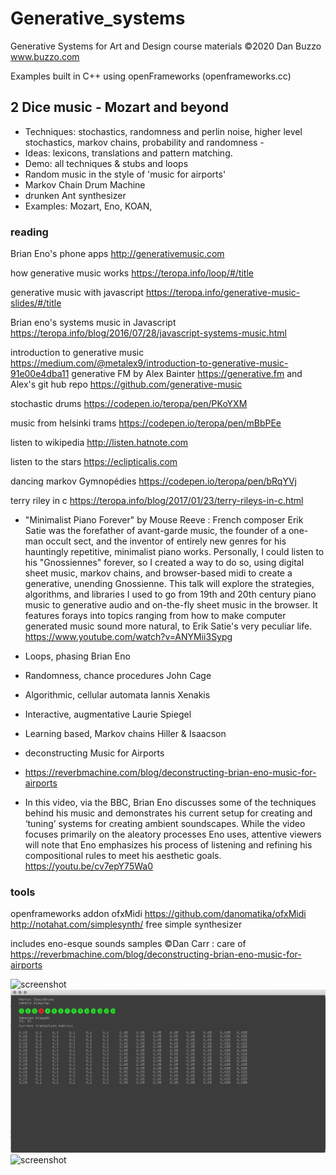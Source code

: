 # Generative_systems
Generative Systems for Art and Design course materials
 ©2020 Dan Buzzo
 www.buzzo.com


 Examples built in C++ using openFrameworks (openframeworks.cc)

## 2 Dice music - Mozart and beyond

* Techniques: stochastics, randomness and perlin noise, higher level stochastics, markov chains, probability and randomness - 
* Ideas: lexicons, translations and pattern matching.
* Demo: all techniques & stubs and loops
* Random music in the style of 'music for airports'
* Markov Chain Drum Machine
* drunken Ant synthesizer
* Examples: Mozart, Eno, KOAN,

### reading

Brian Eno's phone apps http://generativemusic.com

how generative music works https://teropa.info/loop/#/title

generative music with javascript https://teropa.info/generative-music-slides/#/title

Brian eno's systems music in Javascript https://teropa.info/blog/2016/07/28/javascript-systems-music.html


introduction to generative music https://medium.com/@metalex9/introduction-to-generative-music-91e00e4dba11
generative FM by Alex Bainter https://generative.fm
and Alex's git hub repo https://github.com/generative-music

stochastic drums https://codepen.io/teropa/pen/PKoYXM

music from helsinki trams https://codepen.io/teropa/pen/mBbPEe

listen to wikipedia http://listen.hatnote.com

listen to the stars  https://eclipticalis.com

dancing markov Gymnopédies https://codepen.io/teropa/pen/bRqYVj

terry riley in c https://teropa.info/blog/2017/01/23/terry-rileys-in-c.html

* "Minimalist Piano Forever" by Mouse Reeve : French composer Erik Satie was the forefather of avant-garde music, the founder of a one-man occult sect, and the inventor of entirely new genres for his hauntingly repetitive, minimalist piano works. Personally, I could listen to his "Gnossiennes" forever, so I created a way to do so, using digital sheet music, markov chains, and browser-based midi to create a generative, unending Gnossienne. This talk will explore the strategies, algorithms, and libraries I used to go from 19th and 20th century piano music to generative audio and on-the-fly sheet music in the browser. It features forays into topics ranging from how to make computer generated music sound more natural, to Erik Satie's very peculiar life. https://www.youtube.com/watch?v=ANYMii3Sypg 

* Loops, phasing   Brian Eno
* Randomness, chance procedures  John Cage
* Algorithmic, cellular automata  Iannis Xenakis
* Interactive, augmentative  Laurie Spiegel
* Learning based, Markov chains   Hiller & Isaacson


* deconstructing Music for Airports 
 * https://reverbmachine.com/blog/deconstructing-brian-eno-music-for-airports
 * In this video, via the BBC, Brian Eno discusses some of the techniques behind his music and demonstrates his current setup for creating and ‘tuning’ systems for creating ambient soundscapes. While the video focuses primarily on the aleatory processes Eno uses, attentive viewers will note that Eno emphasizes his process of listening and refining his compositional rules to meet his aesthetic goals.  https://youtu.be/cv7epY75Wa0

### tools 

openframeworks addon ofxMidi https://github.com/danomatika/ofxMidi
http://notahat.com/simplesynth/ free simple synthesizer

includes eno-esque sounds samples ©Dan Carr : 
care of https://reverbmachine.com/blog/deconstructing-brian-eno-music-for-airports



![screenshot](randomAudio/screenshot-randomAudio.png)
![screenshot](markovChainDrum/screenshot-markovChainDrum.png)
![screenshot](antMusic/screenshot-DrunkenAntMusic.png)